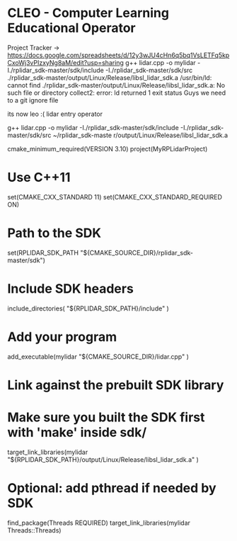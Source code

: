 # CLEO - Computer Learning Educational Operator

Project Tracker -> https://docs.google.com/spreadsheets/d/12y3wJU4cHn6q5bq1VsLETFq5kpCxoWj3vPIzxyNg8aM/edit?usp=sharing
g++ lidar.cpp -o mylidar -I./rplidar_sdk-master/sdk/include -I./rplidar_sdk-master/sdk/src ./rplidar_sdk-master/output/Linux/Release/libsl_lidar_sdk.a
/usr/bin/ld: cannot find ./rplidar_sdk-master/output/Linux/Release/libsl_lidar_sdk.a: No such file or directory
collect2: error: ld returned 1 exit status
Guys we need to a git ignore file 

its now leo :( lidar entry operator



g++ lidar.cpp -o mylidar -I./rplidar_sdk-master/sdk/include -I./rplidar_sdk-master/sdk/src ~/rplidar_sdk-maste
r/output/Linux/Release/libsl_lidar_sdk.a



cmake_minimum_required(VERSION 3.10)
project(MyRPLidarProject)

# Use C++11
set(CMAKE_CXX_STANDARD 11)
set(CMAKE_CXX_STANDARD_REQUIRED ON)

# Path to the SDK
set(RPLIDAR_SDK_PATH "${CMAKE_SOURCE_DIR}/rplidar_sdk-master/sdk")

# Include SDK headers
include_directories(
    "${RPLIDAR_SDK_PATH}/include"
)

# Add your program
add_executable(mylidar
    "${CMAKE_SOURCE_DIR}/lidar.cpp"
)

# Link against the prebuilt SDK library
# Make sure you built the SDK first with 'make' inside sdk/
target_link_libraries(mylidar
    "${RPLIDAR_SDK_PATH}/output/Linux/Release/libsl_lidar_sdk.a"
)

# Optional: add pthread if needed by SDK
find_package(Threads REQUIRED)
target_link_libraries(mylidar Threads::Threads)
